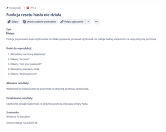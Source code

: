 ![tu powinien być obrazek](https://github.com/jeremiaszskoczylas/portfolio/blob/main/skleptest.pl/images/bug_report.png?raw=true "Bug report")
